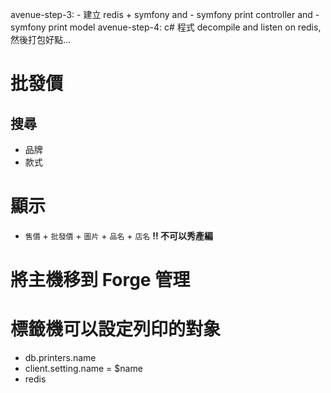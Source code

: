 avenue-step-3: 
    - 建立 redis + symfony and 
    - symfony print controller and 
    - symfony print model
avenue-step-4: c# 程式 decompile and listen on redis, 然後打包好點...


# 批發價

## 搜尋

- 品牌
- 款式

# 顯示

- `售價` + `批發價` + `圖片` + `品名` + `店名` **!! 不可以秀產編**

# 將主機移到 Forge 管理

# 標籤機可以設定列印的對象

- db.printers.name
- client.setting.name = $name
- redis 



